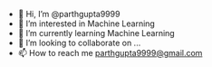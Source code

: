 - 👋 Hi, I’m @parthgupta9999
- 👀 I’m interested in Machine Learning
- 🌱 I’m currently learning Machine Learning
- 💞️ I’m looking to collaborate on ...
- 📫 How to reach me parthgupta9999@gmail.com

<!---
parthgupta9999/parthgupta9999 is a ✨ special ✨ repository because its `README.md` (this file) appears on your GitHub profile.
You can click the Preview link to take a look at your changes.
--->
